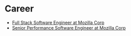 # Career

- [Full Stack Software Engineer at Mozilla Corp](jobs/mozilla-full-stack-software-engineer.pdf)
- [Senior Performance Software Engineer at Mozilla Corp](jobs/mozilla-senior-performance-software-engineer.pdf)
